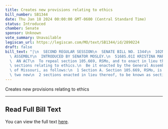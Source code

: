 ```yaml
---
title: Creates new provisions relating to ethics
bill_number: SB1344
date: Thu Jan 18 2024 00:00:00 GMT-0600 (Central Standard Time)
status: Introduced
chamber: Senate
sponsor: Unknown
vote_summary: Unavailable
legiscan_url: https://legiscan.com/MO/text/SB1344/id/2890224
draft: false
bill_text: "|\n  SECOND REGULAR SESSION\n  SENATE BILL NO. 1344\n  102ND GENERA L\
  \ ASSEMBLY\n  INTRODUCED BY SENATOR MOSLEY.\n  5168S.01I KRISTINA MARTIN, Secretary\n\
  \  AN ACT\n  To repeal section 105.669, RSMo, and to enact in lieu thereof two new\
  \ sections relating to ethics.\n  Be it enacted by the General Assembly of the State\
  \ of Missouri, as follows:\n  1 Section A. Section 105.669, RSMo, is repealed and\
  \ two new\n  2 sections enacted in lieu thereof, to be known as sections"
---
```

Creates new provisions relating to ethics

---

## Read Full Bill Text

You can view the full text [here](https://legiscan.com/MO/text/SB1344/id/2890224).
